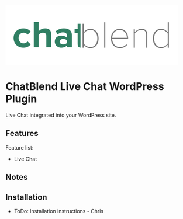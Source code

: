 ![alt text](https://github.com/starknine/chatblend-wp/blob/master/images/chat.png "ChatBlend Live Chat")


# ChatBlend Live Chat WordPress Plugin

Live Chat integrated into your WordPress site.


## Features

Feature list:

* Live Chat


## Notes




## Installation

* ToDo: Installation instructions - Chris
